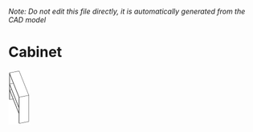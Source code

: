 ###### Note: Do not edit this file directly, it is automatically generated from the CAD model

# Cabinet

![](/project.svg)



 

